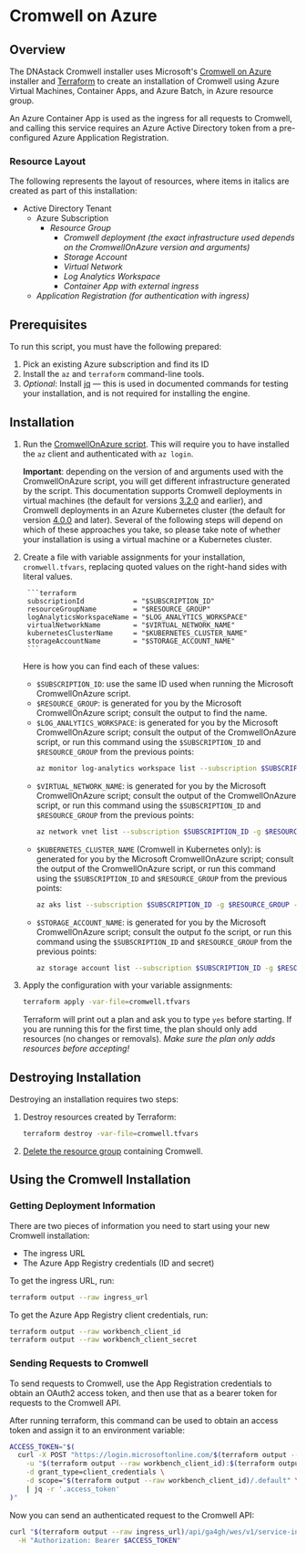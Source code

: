 # Cromwell on Azure

## Overview
The DNAstack Cromwell installer uses Microsoft's [Cromwell on Azure](https://github.com/microsoft/CromwellOnAzure)
installer and [Terraform](TERRAFORM.md) to create an installation of Cromwell using Azure Virtual Machines, Container Apps,
and Azure Batch, in Azure resource group.

An Azure Container App is used as the ingress for all requests to Cromwell, and calling this service requires an
Azure Active Directory token from a pre-configured Azure Application Registration.

### Resource Layout
The following represents the layout of resources, where items in italics are created as part of this installation:

* Active Directory Tenant
  * Azure Subscription
    * _Resource Group_
      * _Cromwell deployment (the exact infrastructure used depends on the CromwellOnAzure version and arguments)_
      * _Storage Account_
      * _Virtual Network_
      * _Log Analytics Workspace_
      * _Container App with external ingress_
  * _Application Registration (for authentication with ingress)_

## Prerequisites
To run this script, you must have the following prepared:
1. Pick an existing Azure subscription and find its ID
2. Install the `az` and `terraform` command-line tools.
3. _Optional_: Install [jq](https://stedolan.github.io/jq/) &mdash; this is used in documented commands for testing
   your installation, and is not required for installing the engine.

## Installation
1. Run the [CromwellOnAzure script](https://github.com/microsoft/CromwellOnAzure#Deploy-your-instance-of-Cromwell-on-Azure).
   This will require you to have installed the `az` client and authenticated with `az login`.

   **Important**: depending on the version of and arguments used with the CromwellOnAzure script, you will get different
   infrastructure generated by the script. This documentation supports Cromwell deployments in virtual machines
   (the default for versions [3.2.0](https://github.com/microsoft/CromwellOnAzure/releases/tag/3.2.0) and earlier),
   and Cromwell deployments in an Azure Kubernetes cluster (the default for version
   [4.0.0](https://github.com/microsoft/CromwellOnAzure/releases/tag/4.0.0) and later). Several of the following steps
   will depend on which of these approaches you take, so please take note of whether your installation is using a
   virtual machine or a Kubernetes cluster.
2. Create a file with variable assignments for your installation, `cromwell.tfvars`, replacing quoted values on the
   right-hand sides with literal values.

        ```terraform
        subscriptionId            = "$SUBSCRIPTION_ID"
        resourceGroupName         = "$RESOURCE_GROUP"
        logAnalyticsWorkspaceName = "$LOG_ANALYTICS_WORKSPACE"
        virtualNetworkName        = "$VIRTUAL_NETWORK_NAME"
        kubernetesClusterName     = "$KUBERNETES_CLUSTER_NAME"
        storageAccountName        = "$STORAGE_ACCOUNT_NAME"
        ```
   
   Here is how you can find each of these values:
    * `$SUBSCRIPTION_ID`: use the same ID used when running the Microsoft CromwellOnAzure script.
    * `$RESOURCE_GROUP`: is generated for you by the Microsoft CromwellOnAzure script; consult the output to find the name.
    * `$LOG_ANALYTICS_WORKSPACE`: is generated for you by the Microsoft CromwellOnAzure script; consult the output
      of the CromwellOnAzure script, or run this command using the `$SUBSCRIPTION_ID` and `$RESOURCE_GROUP` from the
      previous points:
      ```bash
      az monitor log-analytics workspace list --subscription $SUBSCRIPTION_ID -g $RESOURCE_GROUP -o json | jq -r '.[].name'
      ```
   * `$VIRTUAL_NETWORK_NAME`: is generated for you by the Microsoft CromwellOnAzure script; consult the output
     of the CromwellOnAzure script, or run this command using the `$SUBSCRIPTION_ID` and `$RESOURCE_GROUP` from the
     previous points:
     ```bash
     az network vnet list --subscription $SUBSCRIPTION_ID -g $RESOURCE_GROUP -o json | jq -r '.[].name'
     ```
   * `$KUBERNETES_CLUSTER_NAME` (Cromwell in Kubernetes only): is generated for you by the Microsoft CromwellOnAzure
     script; consult the output of the CromwellOnAzure script, or run this command using the `$SUBSCRIPTION_ID` and
     `$RESOURCE_GROUP` from the previous points:
     ```bash
     az aks list --subscription $SUBSCRIPTION_ID -g $RESOURCE_GROUP -o json | jq -r '.[].name'
     ```
   * `$STORAGE_ACCOUNT_NAME`: is generated for you by the Microsoft CromwellOnAzure script; consult the output fo the
     script, or run this command using the `$SUBSCRIPTION_ID` and `$RESOURCE_GROUP` from the previous points:
     ```bash
     az storage account list --subscription $SUBSCRIPTION_ID -g $RESOURCE_GROUP -o json | jq -r '.[].name'
     ```
3. Apply the configuration with your variable assignments:

    ```bash
    terraform apply -var-file=cromwell.tfvars
    ```

   Terraform will print out a plan and ask you to type `yes` before starting. If you are running this for the first
   time, the plan should only add resources (no changes or removals). _Make sure the plan only adds resources
   before accepting!_

## Destroying Installation
Destroying an installation requires two steps:

1. Destroy resources created by Terraform:
    ```bash
    terraform destroy -var-file=cromwell.tfvars
    ```
2. [Delete the resource group](https://learn.microsoft.com/en-us/azure/azure-resource-manager/management/delete-resource-group?tabs=azure-powershell)
containing Cromwell.

## Using the Cromwell Installation
### Getting Deployment Information
There are two pieces of information you need to start using your new Cromwell installation:
* The ingress URL
* The Azure App Registry credentials (ID and secret)

To get the ingress URL, run:
```bash
terraform output --raw ingress_url
```

To get the Azure App Registry client credentials, run:
```bash
terraform output --raw workbench_client_id
terraform output --raw workbench_client_secret
```

### Sending Requests to Cromwell
To send requests to Cromwell, use the App Registration credentials to obtain an OAuth2 access token, and then use
that as a bearer token for requests to the Cromwell API.

After running terraform, this command can be used to obtain an access token and assign it to an environment variable:
```bash
ACCESS_TOKEN="$(
  curl -X POST "https://login.microsoftonline.com/$(terraform output --raw tenantId)/oauth2/v2.0/token" \
    -u "$(terraform output --raw workbench_client_id):$(terraform output --raw workbench_client_secret)" \
    -d grant_type=client_credentials \
    -d scope="$(terraform output --raw workbench_client_id)/.default" \
    | jq -r '.access_token'
)"
```

Now you can send an authenticated request to the Cromwell API:
```bash
curl "$(terraform output --raw ingress_url)/api/ga4gh/wes/v1/service-info" \
  -H "Authorization: Bearer $ACCESS_TOKEN"
```